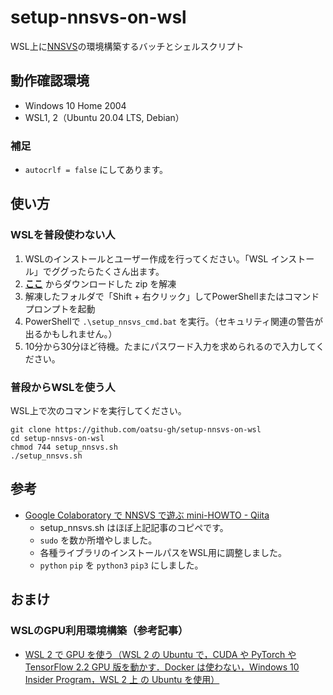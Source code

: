 # setup-nnsvs-on-wsl

WSL上に[NNSVS](https://github.com/r9y9/nnsvs)の環境構築するバッチとシェルスクリプト

## 動作確認環境

-   Windows 10 Home 2004
-   WSL1, 2（Ubuntu 20.04 LTS, Debian）

### 補足

- `autocrlf = false` にしてあります。

## 使い方

### WSLを普段使わない人

1.  WSLのインストールとユーザー作成を行ってください。「WSL インストール」でググったらたくさん出ます。
2.  **[ここ](https://github.com/oatsu-gh/setup-nnsvs-ubuntu-wsl/archive/master.zip)** からダウンロードした zip を解凍
3.  解凍したフォルダで「Shift + 右クリック」してPowerShellまたはコマンドプロンプトを起動
4.  PowerShellで `.\setup_nnsvs_cmd.bat` を実行。（セキュリティ関連の警告が出るかもしれません。）
5.  10分から30分ほど待機。たまにパスワード入力を求められるので入力してください。

### 普段からWSLを使う人

WSL上で次のコマンドを実行してください。

```shell
git clone https://github.com/oatsu-gh/setup-nnsvs-on-wsl
cd setup-nnsvs-on-wsl
chmod 744 setup_nnsvs.sh
./setup_nnsvs.sh
```

## 参考

-   [Google Colaboratory で NNSVS で遊ぶ mini-HOWTO - Qiita](https://qiita.com/taroushirani/items/ec16cb9a6b3b691f5e74)
    -   setup_nnsvs.sh はほぼ上記記事のコピペです。
    -   `sudo` を数か所増やしました。
    -   各種ライブラリのインストールパスをWSL用に調整しました。
    -   `python` `pip` を `python3` `pip3` にしました。

## おまけ

### WSLのGPU利用環境構築（参考記事）

- [WSL 2 で GPU を使う（WSL 2 の Ubuntu で，CUDA や PyTorch や TensorFlow 2.2 GPU 版を動かす．Docker は使わない，Windows 10 Insider Program，WSL 2 上 の Ubuntu を使用）](https://www.kkaneko.jp/tools/wsl/wsl_tensorflow2.html)